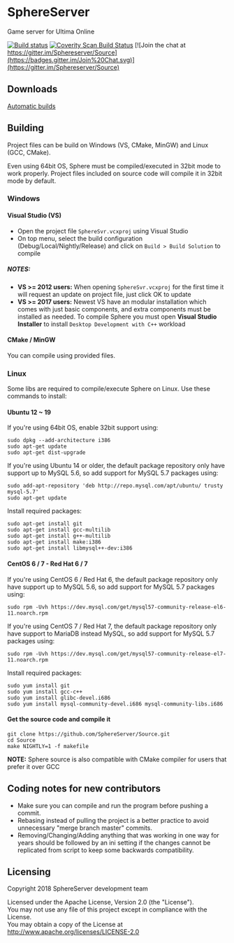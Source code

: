 # SphereServer
Game server for Ultima Online

[![Build status](https://ci.appveyor.com/api/projects/status/befpuqebq01caopi?svg=true)](https://ci.appveyor.com/project/coruja747/source)
[![Coverity Scan Build Status](https://scan.coverity.com/projects/16074/badge.svg)](https://scan.coverity.com/projects/sphereserver-source)
[![Join the chat at https://gitter.im/Sphereserver/Source](https://badges.gitter.im/Join%20Chat.svg)](https://gitter.im/Sphereserver/Source)

## Downloads

[Automatic builds](https://forum.spherecommunity.net/sshare.php?srt=4)

## Building
Project files can be build on Windows (VS, CMake, MinGW) and Linux (GCC, CMake).

Even using 64bit OS, Sphere must be compiled/executed in 32bit mode to work properly. Project files included on source code will compile it in 32bit mode by default.

### Windows
#### Visual Studio (VS)
* Open the project file `SphereSvr.vcxproj` using Visual Studio
* On top menu, select the build configuration (Debug/Local/Nightly/Release) and click on `Build > Build Solution` to compile

##### NOTES:
* **VS >= 2012 users:** When opening `SphereSvr.vcxproj` for the first time it will request an update on project file, just click OK to update
* **VS >= 2017 users:** Newest VS have an modular installation which comes with just basic components, and extra components must be installed as needed. To compile Sphere you must open **Visual Studio Installer** to install `Desktop Development with C++` workload

#### CMake / MinGW
You can compile using provided files.

### Linux
Some libs are required to compile/execute Sphere on Linux. Use these commands to install:

#### Ubuntu 12 ~ 19
If you're using 64bit OS, enable 32bit support using:
```
sudo dpkg --add-architecture i386
sudo apt-get update
sudo apt-get dist-upgrade
```
If you're using Ubuntu 14 or older, the default package repository only have support up to MySQL 5.6, so add support for MySQL 5.7 packages using:
```
sudo add-apt-repository 'deb http://repo.mysql.com/apt/ubuntu/ trusty mysql-5.7'
sudo apt-get update
```
Install required packages:
```
sudo apt-get install git
sudo apt-get install gcc-multilib
sudo apt-get install g++-multilib
sudo apt-get install make:i386
sudo apt-get install libmysql++-dev:i386
```

#### CentOS 6 / 7 - Red Hat 6 / 7
If you're using CentOS 6 / Red Hat 6, the default package repository only have support up to MySQL 5.6, so add support for MySQL 5.7 packages using:
```
sudo rpm -Uvh https://dev.mysql.com/get/mysql57-community-release-el6-11.noarch.rpm
```
If you're using CentOS 7 / Red Hat 7, the default package repository only have support to MariaDB instead MySQL, so add support for MySQL 5.7 packages using:
```
sudo rpm -Uvh https://dev.mysql.com/get/mysql57-community-release-el7-11.noarch.rpm
```
Install required packages:
```
sudo yum install git
sudo yum install gcc-c++
sudo yum install glibc-devel.i686
sudo yum install mysql-community-devel.i686 mysql-community-libs.i686
```

#### Get the source code and compile it
```
git clone https://github.com/SphereServer/Source.git
cd Source
make NIGHTLY=1 -f makefile
```
**NOTE:** Sphere source is also compatible with CMake compiler for users that prefer it over GCC

## Coding notes for new contributors
* Make sure you can compile and run the program before pushing a commit.
* Rebasing instead of pulling the project is a better practice to avoid unnecessary "merge branch master" commits.
* Removing/Changing/Adding anything that was working in one way for years should be followed by an ini setting if the changes cannot be replicated from script to keep some backwards compatibility.

## Licensing
Copyright 2018 SphereServer development team

Licensed under the Apache License, Version 2.0 (the "License").<br>
You may not use any file of this project except in compliance with the License.<br>
You may obtain a copy of the License at http://www.apache.org/licenses/LICENSE-2.0

